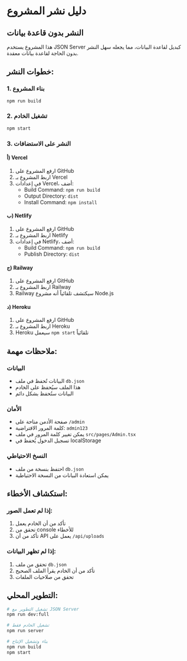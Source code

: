 # دليل نشر المشروع

## النشر بدون قاعدة بيانات

هذا المشروع يستخدم JSON Server كبديل لقاعدة البيانات، مما يجعله سهل النشر بدون الحاجة لقاعدة بيانات معقدة.

## خطوات النشر:

### 1. بناء المشروع
```bash
npm run build
```

### 2. تشغيل الخادم
```bash
npm start
```

### 3. النشر على الاستضافات

#### أ) Vercel
1. ارفع المشروع على GitHub
2. اربط المشروع بـ Vercel
3. في إعدادات Vercel، أضف:
   - Build Command: `npm run build`
   - Output Directory: `dist`
   - Install Command: `npm install`

#### ب) Netlify
1. ارفع المشروع على GitHub
2. اربط المشروع بـ Netlify
3. في إعدادات Netlify، أضف:
   - Build Command: `npm run build`
   - Publish Directory: `dist`

#### ج) Railway
1. ارفع المشروع على GitHub
2. اربط المشروع بـ Railway
3. Railway سيكتشف تلقائياً أنه مشروع Node.js

#### د) Heroku
1. ارفع المشروع على GitHub
2. اربط المشروع بـ Heroku
3. Heroku سيعمل `npm start` تلقائياً

## ملاحظات مهمة:

### البيانات
- البيانات تُحفظ في ملف `db.json`
- هذا الملف سيُحفظ على الخادم
- البيانات ستُحفظ بشكل دائم

### الأمان
- صفحة الأدمن متاحة على `/admin`
- كلمة المرور الافتراضية: `admin123`
- يمكن تغيير كلمة المرور في ملف `src/pages/Admin.tsx`
- تسجيل الدخول يُحفظ في localStorage

### النسخ الاحتياطي
- احتفظ بنسخة من ملف `db.json`
- يمكن استعادة البيانات من النسخة الاحتياطية

## استكشاف الأخطاء:

### إذا لم تعمل الصور:
1. تأكد من أن الخادم يعمل
2. تحقق من console للأخطاء
3. تأكد من أن API يعمل على `/api/uploads`

### إذا لم تظهر البيانات:
1. تحقق من ملف `db.json`
2. تأكد من أن الخادم يقرأ الملف الصحيح
3. تحقق من صلاحيات الملفات

## التطوير المحلي:

```bash
# تشغيل التطوير مع JSON Server
npm run dev:full

# تشغيل الخادم فقط
npm run server

# بناء وتشغيل الإنتاج
npm run build
npm start
``` 